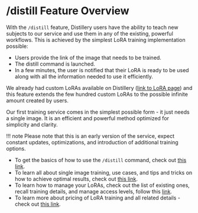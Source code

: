 # /distill Feature Overview

With the `/distill` feature, Distillery users have the ability to teach new subjects to our service and use them in any of the existing, powerful workflows. This is achieved by the simplest LoRA training implementation possible:

- Users provide the link of the image that needs to be trained.
- The distill command is launched.
- In a few minutes, the user is notified that their LoRA is ready to be used along with all the information needed to use it efficiently.

We already had custom LoRAs available on Distillery ([link to LoRA page](../Parameters/lora/lora.md)) and this feature extends the few hundred custom LoRAs to the possible infinite amount created by users.

Our first training service comes in the simplest possible form - it just needs a single image. It is an efficient and powerful method optimized for simplicity and clarity.

!!! note
    Please note that this is an early version of the service, expect constant updates, optimizations, and introduction of additional training options.

- To get the basics of how to use the `/distill` command, check out [this link](distill_command.md).
- To learn all about single image training, use cases, and tips and tricks on how to achieve optimal results, check out [this link](single_image.md).
- To learn how to manage your LoRAs, check out the list of existing ones, recall training details, and manage access levels, follow this [link](manage_lora.md).
- To learn more about pricing of LoRA training and all related details - check out [this link](distill_pricing.md).
